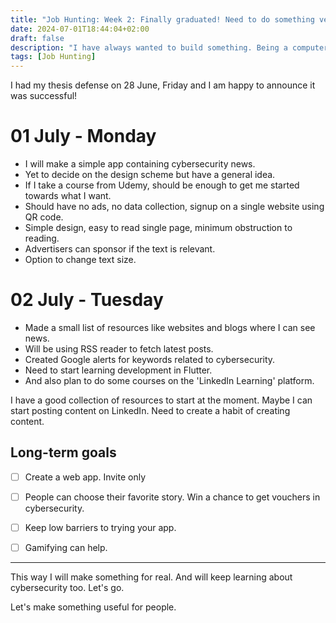 ```yaml
---
title: "Job Hunting: Week 2: Finally graduated! Need to do something very different"
date: 2024-07-01T18:44:04+02:00
draft: false
description: "I have always wanted to build something. Being a computer science student, I learned a lot about development practices but never got closer to finishing a project. Just like a lot of people I guess. I am deeply interested in owning something REAL along with being relevant in the cybersecurity space. I think it's time to make something finally."
tags: [Job Hunting]
---
```


I had my thesis defense on 28 June, Friday and I am happy to announce it was successful! 

# 01 July - Monday

- I will make a simple app containing cybersecurity news.
- Yet to decide on the design scheme but have a general idea.
- If I take a course from Udemy, should be enough to get me started towards what I want.
- Should have no ads, no data collection, signup on a single website using QR code.
- Simple design, easy to read single page, minimum obstruction to reading.
- Advertisers can sponsor if the text is relevant.
- Option to change text size.

# 02 July - Tuesday

- Made a small list of resources like websites and blogs where I can see news.
- Will be using RSS reader to fetch latest posts.
- Created Google alerts for keywords related to cybersecurity.
- Need to start learning development in Flutter.
- And also plan to do some courses on the 'LinkedIn Learning' platform.

I have a good collection of resources to start at the moment. Maybe I can start posting content on LinkedIn. Need to create a habit of creating content.

## Long-term goals

- [ ] Create a web app. Invite only
- [ ] People can choose their favorite story. Win a chance to get vouchers in cybersecurity.
- [ ] Keep low barriers to trying your app.
- [ ] Gamifying can help.


---

This way I will make something for real. And will keep learning about cybersecurity too. Let's go.

Let's make something useful for people.
